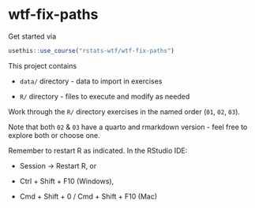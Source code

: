 # wtf-fix-paths

Get started via 

```r
usethis::use_course("rstats-wtf/wtf-fix-paths")
```


This project contains

* `data/` directory - data to import in exercises

* `R/` directory - files to execute and modify as needed

Work through the `R/` directory exercises in the named order (`01`, `02`, `03`).

Note that both `02` & `03` have a quarto and rmarkdown version - feel
free to explore both or choose one.


Remember to restart R as indicated. In the RStudio IDE:

* Session ->  Restart R, or

* Ctrl + Shift + F10 (Windows),

* Cmd + Shift + 0 / Cmd + Shift + F10 (Mac)
